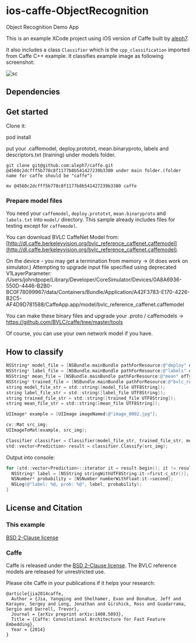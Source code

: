 # ios-caffe-ObjectRecognition
Object Recognition Demo App



This is an example XCode project using iOS version of Caffe built by [aleph7](https://github.com/aleph7/caffe).

It also includes a class `Classifier` which is the `cpp_classification` imported from Caffe C++ example.
It classifies example image as following screenshot:

![sc](https://cloud.githubusercontent.com/assets/1332805/10410612/d0450f08-6f81-11e5-8dc5-2dd870639b4b.png)

## Dependencies

## Get started

Clone it:


pod install 


put your .caffemodel, deploy.prototxt, mean.binaryproto, labels and descriptors.txt (training) under models folder.

```
git clone git@github.com:aleph7/caffe.git @4560c2dcfff5b778c8f1177b8b541427239b3380 under main folder.(folder name for caffe should be "caffe")

mv @4560c2dcfff5b778c8f1177b8b541427239b3380 caffe
```

### Prepare model files

You need your `caffemodel`, `deploy.prototxt`, `mean.binaryproto` and `labels.txt` into `model/` directory.
This sample already includes files for testing except for `caffemodel`.

You can download BVLC CaffeNet Model from: [http://dl.caffe.berkeleyvision.org/bvlc_reference_caffenet.caffemodel](http://dl.caffe.berkeleyvision.org/bvlc_reference_caffenet.caffemodel).


On the device - you may get a termination from memory -> 
(it does work on simulator.)
Attempting to upgrade input file specified using deprecated V1LayerParameter: /Users/johndpope/Library/Developer/CoreSimulator/Devices/0A8A6936-550D-4446-B2B0-BC0F78099967/data/Containers/Bundle/Application/A42F3783-E170-4226-B2C5-AF4D9D781588/CaffeApp.app/model/bvlc_reference_caffenet.caffemodel

You can make these binary files and upgrade your .proto / caffemodels -> 
https://github.com/BVLC/caffe/tree/master/tools



Of course, you can use your own network model if you have.

## How to classify

```objective-c
NSString* model_file = [NSBundle.mainBundle pathForResource:@"deploy" ofType:@"prototxt" inDirectory:@"model"];
NSString* label_file = [NSBundle.mainBundle pathForResource:@"labels" ofType:@"txt" inDirectory:@"model"];
NSString* mean_file = [NSBundle.mainBundle pathForResource:@"mean" ofType:@"binaryproto" inDirectory:@"model"];
NSString* trained_file = [NSBundle.mainBundle pathForResource:@"bvlc_reference_caffenet" ofType:@"caffemodel" inDirectory:@"model"];
string model_file_str = std::string([model_file UTF8String]);
string label_file_str = std::string([label_file UTF8String]);
string trained_file_str = std::string([trained_file UTF8String]);
string mean_file_str = std::string([mean_file UTF8String]);

UIImage* example = [UIImage imageNamed:@"image_0002.jpg"];

cv::Mat src_img;
UIImageToMat(example, src_img);

Classifier classifier = Classifier(model_file_str, trained_file_str, mean_file_str, label_file_str);
std::vector<Prediction> result = classifier.Classify(src_img);
```

Output into console:

```objective-c
for (std::vector<Prediction>::iterator it = result.begin(); it != result.end(); ++it) {
  NSString* label = [NSString stringWithUTF8String:it->first.c_str()];
  NSNumber* probability = [NSNumber numberWithFloat:it->second];
  NSLog(@"label: %@, prob: %@", label, probability);
}
```

## License and Citation

### This example

[BSD 2-Clause license](https://github.com/BVLC/caffe/blob/master/LICENSE)

### Caffe

Caffe is released under the [BSD 2-Clause license](https://github.com/BVLC/caffe/blob/master/LICENSE).
The BVLC reference models are released for unrestricted use.

Please cite Caffe in your publications if it helps your research:

    @article{jia2014caffe,
      Author = {Jia, Yangqing and Shelhamer, Evan and Donahue, Jeff and Karayev, Sergey and Long, Jonathan and Girshick, Ross and Guadarrama, Sergio and Darrell, Trevor},
      Journal = {arXiv preprint arXiv:1408.5093},
      Title = {Caffe: Convolutional Architecture for Fast Feature Embedding},
      Year = {2014}
    }
